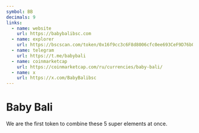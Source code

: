 ```yaml
---
symbol: BB
decimals: 9
links:
  - name: website
    url: https://babybalibsc.com
  - name: explorer
    url: https://bscscan.com/token/0x16f9cc3c6F8d8006cfc0ee693CeF9D76b0d44C36
  - name: telegram
    url: https://t.me/babybali
  - name: coinmarketcap
    url: https://coinmarketcap.com/ru/currencies/baby-bali/
  - name: x
    url: https://x.com/BabyBalibsc
---
```


# Baby Bali

We are the first token to combine these 5 super elements at once.
